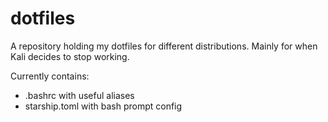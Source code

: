 # dotfiles
A repository holding my dotfiles for different distributions. Mainly for when Kali decides to stop working.

Currently contains:
- .bashrc with useful aliases
- starship.toml with bash prompt config
